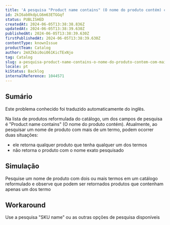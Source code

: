 ```yaml
---
title: 'A pesquisa "Product name contains" (O nome do produto contém) com mais de um termo não funciona na IU reformulada do catálogo'
id: 2kI6ab0kdpLG6m63ETGGqf
status: PUBLISHED
createdAt: 2024-06-05T13:38:38.836Z
updatedAt: 2024-06-05T13:38:39.630Z
publishedAt: 2024-06-05T13:38:39.630Z
firstPublishedAt: 2024-06-05T13:38:39.630Z
contentType: knownIssue
productTeam: Catalog
author: 2mXZkbi0oi061KicTExNjo
tag: Catalog
slug: a-pesquisa-product-name-contains-o-nome-do-produto-contem-com-mais-de-um-termo-nao-funciona-na-iu-reformulada-do-catalogo
locale: pt
kiStatus: Backlog
internalReference: 1044571
---
```


## Sumário

<div class="alert alert-info">
  <p>Este problema conhecido foi traduzido automaticamente do inglês.</p>
</div>


Na lista de produtos reformulada do catálogo, um dos campos de pesquisa é "Product name contains" (O nome do produto contém). Atualmente, ao pesquisar um nome de produto com mais de um termo, podem ocorrer duas situações:

- ele retorna qualquer produto que tenha qualquer um dos termos
- não retorna o produto com o nome exato pesquisado

## Simulação


Pesquise um nome de produto com dois ou mais termos em um catálogo reformulado e observe que podem ser retornados produtos que contenham apenas um dos termo

## Workaround


Use a pesquisa "SKU name" ou as outras opções de pesquisa disponíveis





